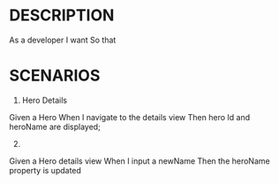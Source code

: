 # DESCRIPTION

As a developer
I want
So that

# SCENARIOS

1. Hero Details

Given a Hero
When I navigate to the details view
Then hero Id and heroName are displayed;

2.

Given a Hero details view
When I input a newName
Then the heroName property is updated
